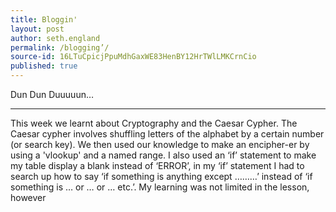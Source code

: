 ```yaml
---
title: Bloggin'
layout: post
author: seth.england
permalink: /blogging’/
source-id: 16LTuCpicjPpuMdhGaxWE83HenBY12HrTWlLMKCrnCio
published: true
---
```

Dun Dun Duuuuun…

* * *


This week we learnt about Cryptography and the Caesar Cypher. The Caesar cypher involves shuffling letters of the alphabet by a certain number (or search key). We then used our knowledge to make an encipher-er by using a 'vlookup' and a named range. I also used an ‘if’ statement to make my table display a blank instead of ‘ERROR’, in my ‘if’ statement I had to search up how to say ‘if something is anything except ………’ instead of ‘if something is … or … or … etc.’. My learning was not limited in the lesson, however 


